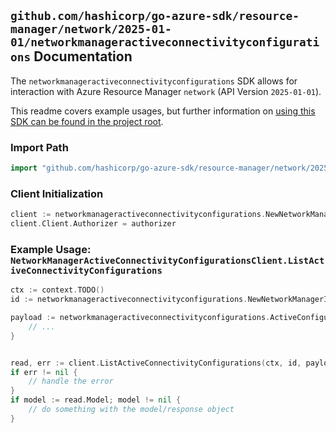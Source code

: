 
## `github.com/hashicorp/go-azure-sdk/resource-manager/network/2025-01-01/networkmanageractiveconnectivityconfigurations` Documentation

The `networkmanageractiveconnectivityconfigurations` SDK allows for interaction with Azure Resource Manager `network` (API Version `2025-01-01`).

This readme covers example usages, but further information on [using this SDK can be found in the project root](https://github.com/hashicorp/go-azure-sdk/tree/main/docs).

### Import Path

```go
import "github.com/hashicorp/go-azure-sdk/resource-manager/network/2025-01-01/networkmanageractiveconnectivityconfigurations"
```


### Client Initialization

```go
client := networkmanageractiveconnectivityconfigurations.NewNetworkManagerActiveConnectivityConfigurationsClientWithBaseURI("https://management.azure.com")
client.Client.Authorizer = authorizer
```


### Example Usage: `NetworkManagerActiveConnectivityConfigurationsClient.ListActiveConnectivityConfigurations`

```go
ctx := context.TODO()
id := networkmanageractiveconnectivityconfigurations.NewNetworkManagerID("12345678-1234-9876-4563-123456789012", "example-resource-group", "networkManagerName")

payload := networkmanageractiveconnectivityconfigurations.ActiveConfigurationParameter{
	// ...
}


read, err := client.ListActiveConnectivityConfigurations(ctx, id, payload)
if err != nil {
	// handle the error
}
if model := read.Model; model != nil {
	// do something with the model/response object
}
```
